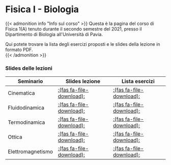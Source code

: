 # Fisica I - Biologia



{{< admonition info "Info sul corso" >}}
Questa è la pagina del corso di Fisica 1(A) tenuto durante il secondo semestre del 2021, presso il Dipartimento di Biologia all'Università di Pavia.    

Qui potete trovare la lista degli esercizi proposti e le slides della lezione in formato PDF.  
{{< /admonition >}}


### Slides delle lezioni

|Seminario |Slides lezione  | Lista esercizi |
---        | --- | ---
|Cinematica|[:(fas fa-file-download):](/documents/phys-bio-21/SeminarioCinematica.pdf)|[:(fas fa-file-download):](/documents/phys-bio-21/es_sem1.pdf)|
|Fluidodinamica|[:(fas fa-file-download):](/documents/phys-bio-21/SeminarioFluidodinamica.pdf)|[:(fas fa-file-download):](/documents/phys-bio-21/es_sem2.pdf)|
|Termodinamica|[:(fas fa-file-download):](/documents/phys-bio-21/SeminarioTermodinamica.pdf)|[:(fas fa-file-download):](/documents/phys-bio-21/es_sem3.pdf)|
|Ottica| [:(fas fa-file-download):](/documents/phys-bio-21/SeminarioOttica.pdf) | [:(fas fa-file-download):](/documents/phys-bio-21/es_sem4.pdf) |
|Elettromagnetismo| [:(fas fa-file-download):](/documents/phys-bio-21/SeminarioElettromagnetismo.pdf) | [:(fas fa-file-download):](/documents/phys-bio-21/es_sem5.pdf)  |

